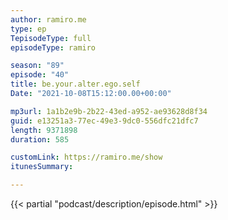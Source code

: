 ```yaml
---
author: ramiro.me
type: ep
TepisodeType: full
episodeType: ramiro

season: "89"
episode: "40"
title: be.your.alter.ego.self
Date: "2021-10-08T15:12:00.00+00:00"

mp3url: 1a1b2e9b-2b22-43ed-a952-ae93628d8f34
guid: e13251a3-77ec-49e3-9dc0-556dfc21dfc7
length: 9371898
duration: 585

customLink: https://ramiro.me/show
itunesSummary:

---
```

{{< partial "podcast/description/episode.html" >}}
